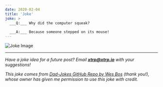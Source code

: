 ```yaml
---
date: 2020-02-04
title: 'Joke'
joke: >
  ___Q:___ Why did the computer squeak?
  
  ___A:___ Because someone stepped on its mouse!
---
```


![Joke Image](https://private.xtrp.io/projects/DailyDeveloperJokes/public_image_server/images/5e1258cecd22f.png)

---
*Have a joke idea for a future post? Email **[xtrp@xtrp.io](mailto:xtrp@xtrp.io)** with your suggestions!*

*This joke comes from [Dad-Jokes GitHub Repo by Wes Bos](https://github.com/wesbos/dad-jokes) (thank you!), whose owner has given me permission to use this joke with credit.*

<!-- 
Joke text:
**Q:** Why did the computer squeak?

**A:** Because someone stepped on its mouse!
 -->

